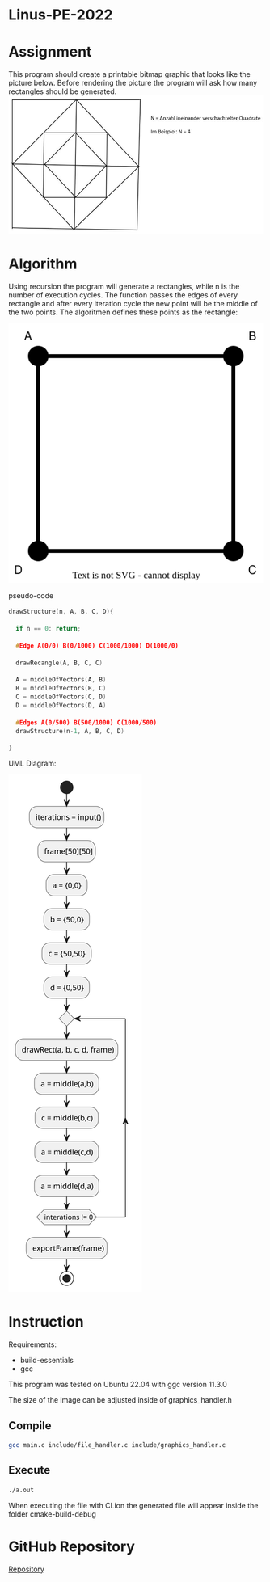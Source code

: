 # Linus-PE-2022

# Assignment
This program should create a printable bitmap graphic that looks like the picture below.
Before rendering the picture the program will ask how many rectangles should be generated.
![Example](./img/GruneMaylis.JPG)

# Algorithm
Using recursion the program will generate a rectangles, while n is the number of execution cycles.
The function passes the edges of every rectangle and after every iteration cycle the new point will be 
the middle of the two points. The algoritmen defines these points as the rectangle: 

![Rectangle](./img/recangle.svg)

pseudo-code
```c
drawStructure(n, A, B, C, D){
    
  if n == 0: return;
  
  #Edge A(0/0) B(0/1000) C(1000/1000) D(1000/0)
  
  drawRecangle(A, B, C, C)
  
  A = middleOfVectors(A, B)
  B = middleOfVectors(B, C)
  C = middleOfVectors(C, D)
  D = middleOfVectors(D, A)
  
  #Edges A(0/500) B(500/1000) C(1000/500)
  drawStructure(n-1, A, B, C, D)
          
}
```
UML Diagram:

![UML Diagram](./img/algorithm.svg)
# Instruction

Requirements:
* build-essentials
* gcc

This program was tested on Ubuntu 22.04 with ggc version 11.3.0

The size of the image can be adjusted inside of graphics_handler.h
## Compile
```bash
gcc main.c include/file_handler.c include/graphics_handler.c
```
## Execute
```bash
./a.out
```

When executing the file with CLion the generated file will appear inside the folder cmake-build-debug

# GitHub Repository
[Repository](https://github.com/Maytastico/Linus-PE-2022)